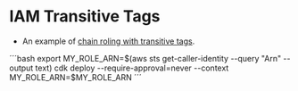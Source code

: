 # IAM Transitive Tags

* An example of [chain roling with transitive tags](https://docs.aws.amazon.com/IAM/latest/UserGuide/id_session-tags.html#id_session-tags_role-chaining).

´´´bash
export MY_ROLE_ARN=$(aws sts get-caller-identity --query "Arn" --output text)
cdk deploy --require-approval=never --context MY_ROLE_ARN=$MY_ROLE_ARN
´´´
